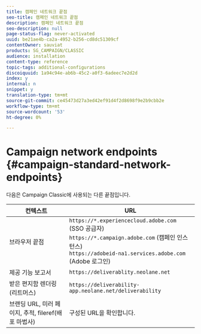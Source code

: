 ```yaml
---
title: 캠페인 네트워크 끝점
seo-title: 캠페인 네트워크 끝점
description: 캠페인 네트워크 끝점
seo-description: null
page-status-flag: never-activated
uuid: be21ae4b-ca2a-4952-b256-cd8dc51309cf
contentOwner: sauviat
products: SG_CAMPAIGN/CLASSIC
audience: installation
content-type: reference
topic-tags: additional-configurations
discoiquuid: 1a94c94e-ab6b-45c2-a0f3-6adeec7e2d2d
index: y
internal: n
snippet: y
translation-type: tm+mt
source-git-commit: ce45473d27a3ed42ef91d4f2d8698f9e2b9cbb2e
workflow-type: tm+mt
source-wordcount: '53'
ht-degree: 0%

---
```



# Campaign network endpoints {#campaign-standard-network-endpoints}

다음은 Campaign Classic에 사용되는 다른 끝점입니다.

| 컨텍스트 | URL |
|--- |--- |
| 브라우저 끝점 | `https://*.experiencecloud.adobe.com` (SSO 공급자)<br>`https://*.campaign.adobe.com` (캠페인 인스턴스)<br>`https://adobeid-na1.services.adobe.com` (Adobe 로그인) |
| 제공 기능 보고서 | `https://deliverablity.neolane.net` |
| 받은 편지함 렌더링(리트머스) | `https://deliverability-app.neolane.net/deliverability` |
| 브랜딩 URL, 미러 페이지, 추적, fileref(배포 마법사) | 구성된 URL을 확인합니다. |

